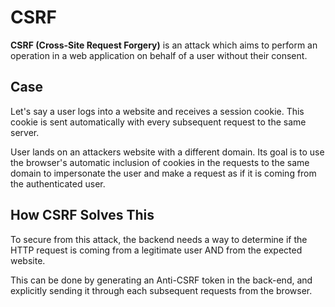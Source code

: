 # CSRF

**CSRF (Cross-Site Request Forgery)** is an attack which aims to perform an operation in a web application on behalf of a user without their consent.


## Case
Let's say a user logs into a website and receives a session cookie. This cookie is sent automatically with every subsequent request to the same server.

User lands on an attackers website with a different domain. Its goal is to use the browser's automatic inclusion of cookies in the requests to the same domain to impersonate the user and make a request as if it is coming from the authenticated user.

## How CSRF Solves This

To secure from this attack, the backend needs a way to determine if the HTTP request is coming from a legitimate user AND from the expected website.

This can be done by generating an Anti-CSRF token in the back-end, and explicitly sending it through each subsequent requests from the browser.